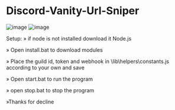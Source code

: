 # Discord-Vanity-Url-Sniper
![image](https://github.com/YakuzaCode/Discord-Vanity-Url-Sniper/assets/152276089/6409721a-9424-439f-8026-8cfe64b38074)
![image](https://github.com/YakuzaCode/Discord-Vanity-Url-Sniper/assets/152276089/e388194e-a842-4c02-b3d3-a490a5119f45)

Setup:
» if node is not installed download it Node.js

» Open install.bat to download modules

» Place the guild id, token and webhook in \lib\helpers\constants.js according to your own and save

» Open start.bat to run the program

» open stop.bat to stop the program

»Thanks for decline
